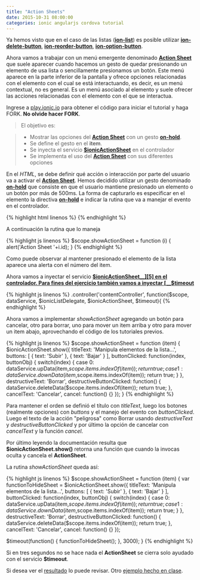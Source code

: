 ```yaml
---
title: "Action Sheets"
date: 2015-10-31 08:00:00
categories: ionic angularjs cordova tutorial
---
```

Ya hemos visto que en el caso de las listas ([__ion-list__][1]) es posible utilizar [__ion-delete-button__][3], [__ion-reorder-button__][4], [__ion-option-button__][2].

Ahora vamos a trabajar con un menú emergente denominado [__Action Sheet__][5] que suele aparecer cuando hacemos un gesto de quedar presionando un elemento de usa lista o sencillamente presionamos un botón. Este menú aparece en la parte inferior de la pantalla y ofrece opciones relacionadas con el elemento con el cual se está interactuando, es decir, es un menú contextual, no es general. Es un menú asociado al elemento y suele ofrecer las acciones relacionadas con el elemento con el que se interactua.

Ingrese a [play.ionic.io][6] para obtener el código para iniciar el tutorial y haga FORK. __No olvide hacer FORK__.

  > El objetivo es:

  > - Mostrar las opciones del [__Action Sheet__][5] con un gesto [__on-hold__][7].
  > - Se define el gesto en el __item__.
  > - Se inyecta el servicio [__$ionicActionSheet__][5] en el controlador
  > - Se implementa el uso del [__Action Sheet__][5] con sus diferentes opciones

En el *HTML*, se debe definir qué acción o interacción por parte del usuario va a activar el [__Action Sheet__][5]. Hemos decidido utilizar un gesto denominado [__on-hold__][8] que consiste en que el usuario mantiene presionado un elemento o un botón por más de 500ms. La forma de capturarlo es especificar en el elemento la directiva [__on-hold__][8] e indicar la rutina que va a manejar el evento en el controlador.

{% highlight html linenos %}
<ion-item on-hold="showActionSheet(item)" ng-repeat="item in items">
{% endhighlight %}

A continuación la rutina que lo maneja

{% highlight js linenos %}
$scope.showActionSheet = function (i) {
  alert('Action Sheet '+i.id);
}
{% endhighlight %}

Como puede observar al mantener presionado el elemento de la lista aparece una alerta con el número del item.

Ahora vamos a inyectar el servicio [__$ionicActionSheet__][5] en el controlador. Para fines del ejercicio también vamos a inyectar [__$timeout__][9]

{% highlight js linenos %}
.controller('contentController', 
  function($scope, dataService, $ionicListDelegate, 
    $ionicActionSheet, $timeout){
{% endhighlight %}

Ahora vamos a implementar *showActionSheet* agregando un botón para cancelar, otro para borrar, uno para mover un item arriba y otro para mover un item abajo, aprovechando el código de los tutoriales previos.

{% highlight js linenos %}
$scope.showActionSheet = function (item) {
  $ionicActionSheet.show({
    titleText: 'Manipula elementos de la lista...',
    buttons: [
      { text: 'Subir' },
      { text: 'Bajar' }
    ],
    buttonClicked: function(index, buttonObj) {
      switch(index) {
        case 0:
          dataService.upData(item,$scope.items.indexOf(item));
          return true;
        case 1:
          dataService.downData(item,$scope.items.indexOf(item));
          return true;
      }
    },
    destructiveText: 'Borrar',
    destructiveButtonClicked: function() {
      dataService.deleteData($scope.items.indexOf(item));
      return true;
    },
    cancelText: 'Cancelar',
    cancel: function() {}
  });
}
{% endhighlight %}

Para mantener el orden se definió el título con *titleText*, luego los botones (realmente opciones) con *buttons* y el manejo del evento con *buttonClicked*. Luego el texto de la acción "peligrosa" como Borrar usando *destructiveText* y *destructiveButtonClicked* y por último la opción de cancelar con *cancelText* y la función *cancel*.

Por último leyendo la documentación resulta que __$ionicActionSheet.show()__ retorna una función que cuando la invocas oculta y cancela el __ActionSheet__.

La rutina *showActionSheet* queda así:

{% highlight js linenos %}
$scope.showActionSheet = function (item) {
  var functionToHideSheet = $ionicActionSheet.show({
    titleText: 'Manipula elementos de la lista...',
    buttons: [
      { text: 'Subir' },
      { text: 'Bajar' }
    ],
    buttonClicked: function(index, buttonObj) {
      switch(index) {
        case 0:
          dataService.upData(item,$scope.items.indexOf(item));
          return true;
        case 1:
          dataService.downData(item,$scope.items.indexOf(item));
          return true;
      }
    },
    destructiveText: 'Borrar',
    destructiveButtonClicked: function() {
      dataService.deleteData($scope.items.indexOf(item));
      return true;
    },
    cancelText: 'Cancelar',
    cancel: function() {}
  });
  
 $timeout(function() {
   functionToHideSheet();
 }, 3000);
}
{% endhighlight %}

Si en tres segundos no se hace nada el __ActionSheet__ se cierra solo ayudado con el servicio __$timeout__.

Si desea ver el [resultado][7] lo puede revisar. Otro [ejemplo hecho en clase][10].

[1]: http://aaramirez.github.io/ionic/angularjs/cordova/tutorial/2015/10/18/ionic-basico-listas.html "ion-list"
[2]: http://aaramirez.github.io/ionic/angularjs/cordova/tutorial/2015/10/23/botones-opcion.html "ion-option-button"
[3]: http://aaramirez.github.io/ionic/angularjs/cordova/tutorial/2015/10/21/delete-item-list.html "ion-delete-button"
[4]: http://aaramirez.github.io/ionic/angularjs/cordova/tutorial/2015/10/22/reordenar-elementos.html "ion-reorder-button"
[5]: http://ionicframework.com/docs/api/service/$ionicActionSheet/ "Action Sheet"
[6]: http://play.ionic.io/app/d25895c62818 "Inicio del tutorial"
[7]: http://play.ionic.io/app/1cd8b0ca7174 "Resultado del tutorial"
[8]: http://ionicframework.com/docs/api/directive/onHold/ "on-hold"
[9]: https://docs.angularjs.org/api/ng/service/$timeout "$timeout"
[10]: http://play.ionic.io/app/da7e7a802c21 "Ejemplo en clase"

